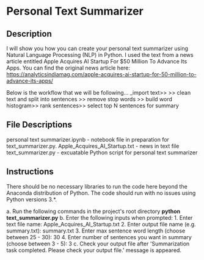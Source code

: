 # Personal Text Summarizer

## Description


I will show you how you can create your personal text summarizer using Natural Language Processing (NLP) in Python. 
I used the text from a news article entitled Apple Acquires AI Startup For $50 Million To Advance Its Apps. 
You can find the original news article here: https://analyticsindiamag.com/apple-acquires-ai-startup-for-50-million-to-advance-its-apps/

Below is the workflow that we will be following…
_import text>> >> clean text and split into sentences >> remove stop words >> build word histogram>> rank sentences>> select top N sentences for summary

## File Descriptions

personal text summarizer.ipynb - notebook file in preparation for text_summarizer.py.
Apple_Acquires_AI_Startup.txt - news in text file
text_summarizer.py - excuatable Python script for personal text summarizer

## Instructions

There should be no necessary libraries to run the code here beyond the Anaconda distribution of Python. The code should run with no issues using Python versions 3.*.

a. Run the following commands in the project's root directory **python text_summarizer.py**
b. Enter the following inputs when prompted:
    1. Enter text file name: Apple_Acquires_AI_Startup.txt
    2. Enter output file name (e.g. summary.txt): summary.txt
    3. Enter max sentence word length (choose between 25 - 30): 30
    4. Enter number of sentences you want in summary (choose between 3 - 5): 3
c. Check your output file after 'Summarization task completed. Please check your output file.' message is appeared.
